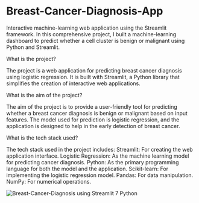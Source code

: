 # Breast-Cancer-Diagnosis-App
 Interactive machine-learning web application using the Streamlit framework. In this comprehensive project, I built a machine-learning dashboard to predict whether a cell cluster is benign or malignant using Python and Streamlit.


What is the project?

The project is a web application for predicting breast cancer diagnosis using logistic regression. It is built with Streamlit, a Python library that simplifies the creation of interactive web applications.


What is the aim of the project?

The aim of the project is to provide a user-friendly tool for predicting whether a breast cancer diagnosis is benign or malignant based on input features. The model used for prediction is logistic regression, and the application is designed to help in the early detection of breast cancer.


What is the tech stack used?

The tech stack used in the project includes:
Streamlit: For creating the web application interface.
Logistic Regression: As the machine learning model for predicting cancer diagnosis.
Python: As the primary programming language for both the model and the application.
Scikit-learn: For implementing the logistic regression model.
Pandas: For data manipulation.
NumPy: For numerical operations.

![Breast-Cancer-Diagnosis using Streamlit 7 Python](https://github.com/user-attachments/assets/3b64e4c4-3310-4155-8df4-da11ef28cba1)
